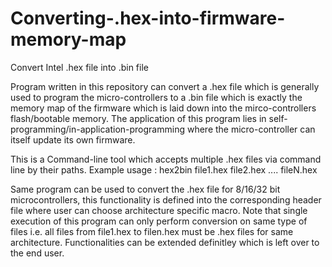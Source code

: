 # Converting-.hex-into-firmware-memory-map
Convert Intel .hex file into .bin file 

Program written in this repository can convert a .hex file which is generally used to program the micro-controllers to a .bin file which is exactly the memory map of the 
firmware which is laid down into the mirco-controllers flash/bootable memory.
The application of this program lies in self-programming/in-application-programming where the micro-controller can itself update its own firmware.


This is a Command-line tool which accepts multiple .hex files via command line by their paths.
Example usage : hex2bin file1.hex file2.hex .... fileN.hex

Same program can be used to convert the .hex file for 8/16/32 bit microcontrollers, this functionality is defined into the corresponding header file where user can choose architecture specific macro.
Note that single execution of this program can only perform conversion on same type of files i.e. all files from file1.hex to filen.hex must be .hex files for same architecture.
Functionalities can be extended definitley which is left over to the end user.
